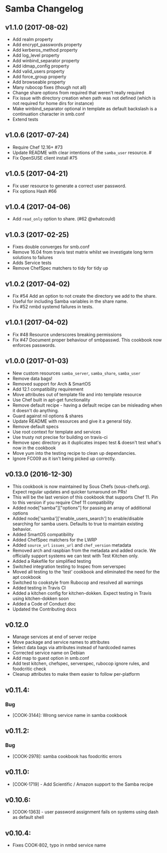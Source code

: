 # Samba Changelog

## v1.1.0 (2017-08-02)
- Add realm property
- Add encrypt_passwords property
- Add kerberos_method property
- Add log_level property
- Add winbind_separator property
- Add idmap_config property
- Add valid_users property
- Add force_group property
- Add browseable property
- Many rubocop fixes (though not all)
- Change share options from required that weren't really required
- Fix issue with directory creation when path was not defined (which is not
  required for home dirs for instance)
- Make winbind_separator optional in template as default backslash is a
  continuation character in smb.conf
- Extend tests  

## v1.0.6 (2017-07-24)

- Require Chef 12.16+ #73
- Update README with clear intentions of the `samba_user` resource. #
- Fix OpenSUSE client install #75

## v1.0.5 (2017-04-21)

- Fix user resource to generate a correct user password.
- Fix options Hash #66

## v1.0.4 (2017-04-06)

- Add `read_only` option to share. (#62 @whatcould)

## v1.0.3 (2017-02-25)

- Fixes double converges for smb.conf
- Remove 16.04 from travis test matrix whilst we investigate long term solutions to failures
- Adds Service tests
- Remove ChefSpec matchers to tidy for tidy up

## v1.0.2 (2017-04-02)

- Fix #54 Add an option to not create the directory we add to the share. Useful for including Samba variables in the share name.
- Fix #52 nmbd systemd failures in tests.

## v1.0.1 (2017-04-02)

- Fix #48 Resource underscores breaking permissions
- Fix #47 Document proper behaviour of smbpasswd. This cookbook now enforces passwords.

## v1.0.0 (2017-01-03)

- New custom resources `samba_server`, `samba_share`, `samba_user`
- Remove data bags!
- Removed support for Arch & SmartOS
- Add 12.1 compatibility requirement
- Move attributes out of template file and into template resource
- Use Chef built in apt-get functionality
- Remove default recipe - having a default recipe can be misleading when it doesn't do anything.
- Guard against nil options & shares
- Update README with resources and give it a general tidy.
- Remove default specs
- Use root context for template and services
- Use trusty not precise for building on travis-ci
- Remove spec directory as it duplicates inspec test & doesn't test what's now in the cookbook
- Move yum into the testing recipe to clean up dependancies.
- Ignore FC009 as it isn't being picked up correctly.

## v0.13.0 (2016-12-30)

- This cookbook is now maintained by Sous Chefs (sous-chefs.org). Expect regular updates and quicker turnaround on PRs!
- This will be the last version of this cookbook that supports Chef 11\. Pin to this version if you require Chef 11 compatibility
- Added node["samba"]["options"] for passing an array of additional options
- Added node['samba']['enable_users_search'] to enable/disable searching for samba users. Defaults to true to maintain existing behavior.
- Added SmartOS compatibility
- Added ChefSpec matchers for the LWRP
- Added `source_url` `issues_url` and `chef_version` metadata
- Removed arch and raspbian from the metadata and added oracle. We officially support systems we can test with Test Kitchen only.
- Added a Rakefile for simplified testing
- Switched integration testing to Inspec from serverspec
- Moved all testing to the 'test' cookbook and eliminated the need for the apt cookbook
- Switched to cookstyle from Rubocop and resolved all warnings
- Added testing in Travis CI
- Added a kitchen config for kitchen-dokken. Expect testing in Travis using kitchen-dokken soon
- Added a Code of Conduct doc
- Updated the Contributing docs

## v0.12.0

- Manage services at end of server recipe
- Move package and service names to attributes
- Select data bags via attributes instead of hardcoded names
- Corrected service name on Debian
- Add map to guest option in smb.conf
- Add test kitchen, chefspec, serverspec, rubocop ignore rules, and foodcritic check
- Cleanup attributes to make them easier to follow per-platform

## v0.11.4:

### Bug

- [COOK-3144]: Wrong service name in samba cookbook

## v0.11.2:

### Bug

- [COOK-2978]: samba cookbook has foodcritic errors

## v0.11.0:

- [COOK-1719] - Add Scientific / Amazon support to the Samba recipe

## v0.10.6:

- [COOK-1363] - user password assignment fails on systems using dash as default shell

## v0.10.4:

- Fixes COOK-802, typo in nmbd service name
